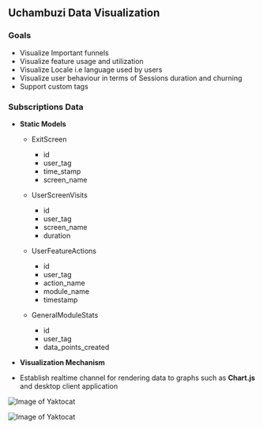 ## Uchambuzi Data Visualization

### Goals

* Visualize Important funnels
* Visualize feature usage and utilization
* Visualize Locale i.e language used by users
* Visualize user behaviour in terms of Sessions duration and churning 
* Support custom tags

### Subscriptions Data

* **Static Models**
    - ExitScreen
        - id
        - user_tag
        - time_stamp
        - screen_name
    
    - UserScreenVisits
        - id
        - user_tag
        - screen_name
        - duration
    
    - UserFeatureActions
        - id
        - user_tag
        - action_name
        - module_name
        - timestamp
    
    - GeneralModuleStats
        - id
        - user_tag
        - data_points_created
    
* **Visualization Mechanism**
- Establish realtime channel for rendering data to graphs such as **Chart.js** and desktop client application

![Image of Yaktocat](https://pimg-guru.com/0%2F979%2F979372%2Flivestreaming_7c0fca0a-5d21-4294-86e1-c3f9df97132c.png)

![Image of Yaktocat](https://circuits4you.com/wp-content/uploads/2019/01/line_chart_ESP8266.png)


